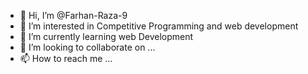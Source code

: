 - 👋 Hi, I’m @Farhan-Raza-9
- 👀 I’m interested in Competitive Programming and web development
- 🌱 I’m currently learning web Development
- 💞️ I’m looking to collaborate on ...
- 📫 How to reach me ...

<!---
Farhan-Raza-9/Farhan-Raza-9 is a ✨ special ✨ repository because its `README.md` (this file) appears on your GitHub profile.
You can click the Preview link to take a look at your changes.
--->
